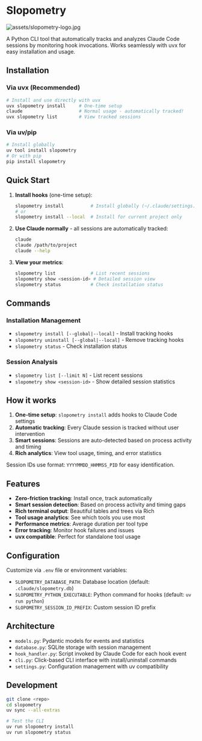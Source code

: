 # Slopometry

![assets/slopometry-logo.jpg](slopometry)  

A Python CLI tool that automatically tracks and analyzes Claude Code sessions by monitoring hook invocations. Works seamlessly with uvx for easy installation and usage.

## Installation

### Via uvx (Recommended)
```bash
# Install and use directly with uvx
uvx slopometry install     # One-time setup
claude                     # Normal usage - automatically tracked!
uvx slopometry list        # View tracked sessions
```

### Via uv/pip
```bash
# Install globally
uv tool install slopometry
# Or with pip
pip install slopometry
```

## Quick Start

1. **Install hooks** (one-time setup):
   ```bash
   slopometry install          # Install globally (~/.claude/settings.json)
   # or
   slopometry install --local  # Install for current project only
   ```

2. **Use Claude normally** - all sessions are automatically tracked:
   ```bash
   claude
   claude /path/to/project
   claude --help
   ```

3. **View your metrics**:
   ```bash
   slopometry list             # List recent sessions
   slopometry show <session-id> # Detailed session view
   slopometry status           # Check installation status
   ```

## Commands

### Installation Management
- `slopometry install [--global|--local]` - Install tracking hooks
- `slopometry uninstall [--global|--local]` - Remove tracking hooks
- `slopometry status` - Check installation status

### Session Analysis  
- `slopometry list [--limit N]` - List recent sessions
- `slopometry show <session-id>` - Show detailed session statistics

## How it works

1. **One-time setup**: `slopometry install` adds hooks to Claude Code settings
2. **Automatic tracking**: Every Claude session is tracked without user intervention
3. **Smart sessions**: Sessions are auto-detected based on process activity and timing
4. **Rich analytics**: View tool usage, timing, and error statistics

Session IDs use format: `YYYYMMDD_HHMMSS_PID` for easy identification.

## Features

- **Zero-friction tracking**: Install once, track automatically
- **Smart session detection**: Based on process activity and timing gaps
- **Rich terminal output**: Beautiful tables and trees via Rich
- **Tool usage analytics**: See which tools you use most
- **Performance metrics**: Average duration per tool type
- **Error tracking**: Monitor hook failures and issues
- **uvx compatible**: Perfect for standalone tool usage

## Configuration

Customize via `.env` file or environment variables:

- `SLOPOMETRY_DATABASE_PATH`: Database location (default: `.claude/slopometry.db`)
- `SLOPOMETRY_PYTHON_EXECUTABLE`: Python command for hooks (default: `uv run python`)
- `SLOPOMETRY_SESSION_ID_PREFIX`: Custom session ID prefix

## Architecture

- `models.py`: Pydantic models for events and statistics
- `database.py`: SQLite storage with session management
- `hook_handler.py`: Script invoked by Claude Code for each hook event
- `cli.py`: Click-based CLI interface with install/uninstall commands
- `settings.py`: Configuration management with uv compatibility

## Development

```bash
git clone <repo>
cd slopometry
uv sync --all-extras

# Test the CLI
uv run slopometry install
uv run slopometry status
```
